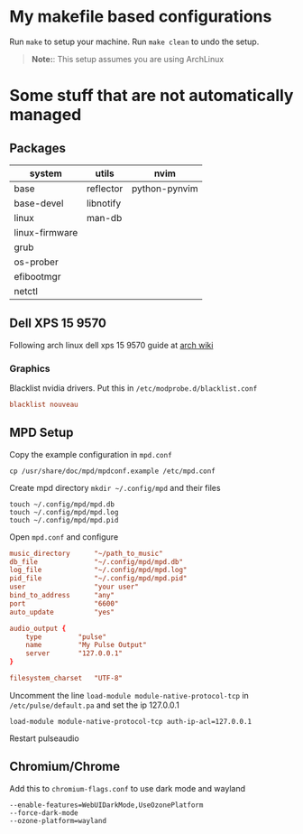 # My makefile based configurations

Run `make` to setup your machine. Run `make clean` to undo the setup.

> **Note:**: This setup assumes you are using ArchLinux

# Some stuff that are not automatically managed

## Packages

| system         | utils     | nvim          |
| -------------- | --------- | ------------- |
| base           | reflector | python-pynvim |
| base-devel     | libnotify |               |
| linux          | man-db    |               |
| linux-firmware |           |               |
| grub           |           |               |
| os-prober      |           |               |
| efibootmgr     |           |               |
| netctl         |           |               |

## Dell XPS 15 9570

Following arch linux dell xps 15 9570 guide at [arch wiki](https://wiki.archlinux.org/title/Dell_XPS_15_9570)

### Graphics

Blacklist nvidia drivers. Put this in `/etc/modprobe.d/blacklist.conf`

```conf
blacklist nouveau
```

## MPD Setup

Copy the example configuration in `mpd.conf`

```shell
cp /usr/share/doc/mpd/mpdconf.example /etc/mpd.conf
```

Create mpd directory `mkdir ~/.config/mpd` and their files

```
touch ~/.config/mpd/mpd.db
touch ~/.config/mpd/mpd.log
touch ~/.config/mpd/mpd.pid
```

Open `mpd.conf` and configure

```conf
music_directory      "~/path_to_music"
db_file              "~/.config/mpd/mpd.db"
log_file             "~/.config/mpd/mpd.log"
pid_file             "~/.config/mpd/mpd.pid"
user                 "your user"
bind_to_address      "any"
port                 "6600"
auto_update          "yes"

audio_output {
    type         "pulse"
    name         "My Pulse Output"
    server       "127.0.0.1"
}

filesystem_charset   "UTF-8"
```

Uncomment the line `load-module module-native-protocol-tcp` in `/etc/pulse/default.pa` and set the ip 127.0.0.1

```
load-module module-native-protocol-tcp auth-ip-acl=127.0.0.1
```

Restart pulseaudio

## Chromium/Chrome

Add this to `chromium-flags.conf` to use dark mode and wayland

```
--enable-features=WebUIDarkMode,UseOzonePlatform
--force-dark-mode
--ozone-platform=wayland
```
